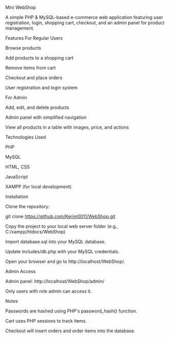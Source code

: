 Mini WebShop

A simple PHP & MySQL-based e-commerce web application featuring user registration, login, shopping cart, checkout, and an admin panel for product management.

Features
For Regular Users

Browse products

Add products to a shopping cart

Remove items from cart

Checkout and place orders

User registration and login system

For Admin

Add, edit, and delete products

Admin panel with simplified navigation

View all products in a table with images, price, and actions

Technologies Used

PHP

MySQL

HTML, CSS

JavaScript

XAMPP (for local development)

Installation

Clone the repository:

git clone https://github.com/Kerim0011/WebShop.git


Copy the project to your local web server folder (e.g., C:/xampp/htdocs/WebShop)

Import database.sql into your MySQL database.

Update includes/db.php with your MySQL credentials.

Open your browser and go to http://localhost/WebShop/.

Admin Access

Admin panel: http://localhost/WebShop/admin/

Only users with role admin can access it.

Notes

Passwords are hashed using PHP's password_hash() function.

Cart uses PHP sessions to track items.

Checkout will insert orders and order items into the database.
